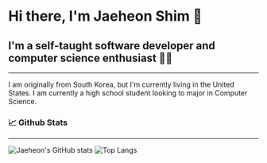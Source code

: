 # Hi there, I'm Jaeheon Shim 👋

## I'm a self-taught software developer and computer science enthusiast 👨‍💻
---
I am originally from South Korea, but I'm currently living in the United States. I am currently a high school student looking to major in Computer Science.

### 📈 Github Stats
---
![Jaeheon's GitHub stats](https://github-readme-stats.vercel.app/api?username=jaeheonshim&count_private=true&theme=tokyonight&include_all_commits=true) ![Top Langs](https://github-readme-stats.vercel.app/api/top-langs/?username=jaeheonshim&layout=compact&theme=tokyonight)
<!--
**jaeheonshim/jaeheonshim** is a ✨ _special_ ✨ repository because its `README.md` (this file) appears on your GitHub profile.

Here are some ideas to get you started:

- 🔭 I’m currently working on ...
- 🌱 I’m currently learning ...
- 👯 I’m looking to collaborate on ...
- 🤔 I’m looking for help with ...
- 💬 Ask me about ...
- 📫 How to reach me: ...
- 😄 Pronouns: ...
- ⚡ Fun fact: ...
-->
